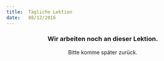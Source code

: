 ```yaml
---
title:  Tägliche Lektion
date:   08/12/2016
---
```


### <center>Wir arbeiten noch an dieser Lektion.</center>
<center>Bitte komme später zurück.</center>